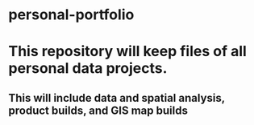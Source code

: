 # personal-portfolio
# This repository will keep files of all personal data projects. 
## This will include data and spatial analysis, product builds, and GIS map builds

